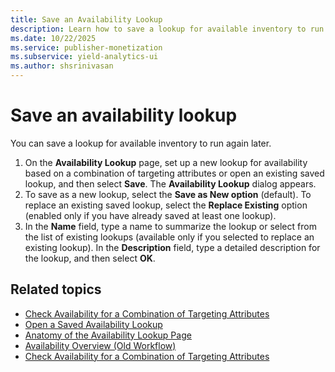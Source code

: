 ```yaml
---
title: Save an Availability Lookup
description: Learn how to save a lookup for available inventory to run again later.
ms.date: 10/22/2025
ms.service: publisher-monetization
ms.subservice: yield-analytics-ui
ms.author: shsrinivasan
---
```


# Save an availability lookup

You can save a lookup for available inventory to run again later.

1. On the **Availability Lookup** page, set up a new lookup for availability based on a combination of targeting attributes or open an existing saved lookup, and then select **Save**. The **Availability Lookup** dialog appears.
1. To save as a new lookup, select the **Save as New option** (default). To replace an existing saved lookup, select the **Replace Existing** option (enabled only if you have already saved at least one lookup).
1. In the **Name** field, type a name to summarize the lookup or select from the list of existing lookups (available only if you selected to replace an existing lookup). In the **Description** field, type a detailed description for the lookup, and then select **OK**.

## Related topics

- [Check Availability for a Combination of Targeting Attributes](./check-availability-for-a-combination-of-targeting-attributes.md)
- [Open a Saved Availability Lookup](./open-a-saved-availability-lookup.md)
- [Anatomy of the Availability Lookup Page](./anatomy-of-the-availability-lookup-page.md)
- [Availability Overview (Old Workflow)](./availability-overview-old-workflow.md)
- [Check Availability for a Combination of Targeting Attributes](./check-availability-for-a-combination-of-targeting-attributes.md)
